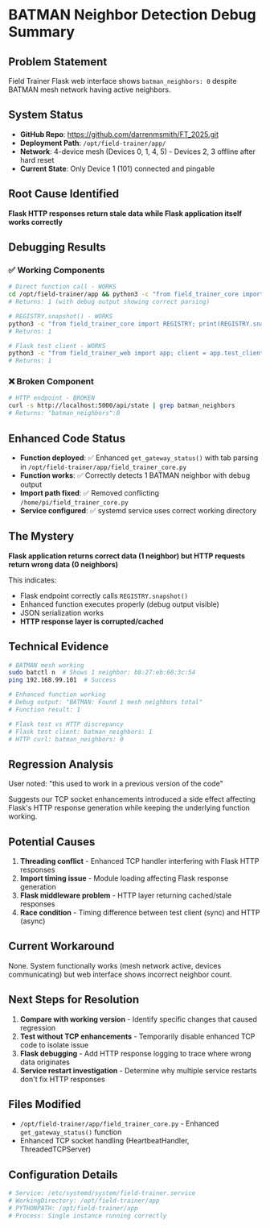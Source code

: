 # BATMAN Neighbor Detection Debug Summary

## Problem Statement
Field Trainer Flask web interface shows `batman_neighbors: 0` despite BATMAN mesh network having active neighbors.

## System Status
- **GitHub Repo**: https://github.com/darrenmsmith/FT_2025.git
- **Deployment Path**: `/opt/field-trainer/app/`
- **Network**: 4-device mesh (Devices 0, 1, 4, 5) - Devices 2, 3 offline after hard reset
- **Current State**: Only Device 1 (101) connected and pingable

## Root Cause Identified
**Flask HTTP responses return stale data while Flask application itself works correctly**

## Debugging Results

### ✅ Working Components
```bash
# Direct function call - WORKS
cd /opt/field-trainer/app && python3 -c "from field_trainer_core import get_gateway_status; print(get_gateway_status()['batman_neighbors'])"
# Returns: 1 (with debug output showing correct parsing)

# REGISTRY.snapshot() - WORKS  
python3 -c "from field_trainer_core import REGISTRY; print(REGISTRY.snapshot()['gateway_status']['batman_neighbors'])"
# Returns: 1

# Flask test client - WORKS
python3 -c "from field_trainer_web import app; client = app.test_client(); print(client.get('/api/state').get_json()['gateway_status']['batman_neighbors'])"
# Returns: 1
```

### ❌ Broken Component
```bash
# HTTP endpoint - BROKEN
curl -s http://localhost:5000/api/state | grep batman_neighbors
# Returns: "batman_neighbors":0
```

## Enhanced Code Status
- **Function deployed**: ✅ Enhanced `get_gateway_status()` with tab parsing in `/opt/field-trainer/app/field_trainer_core.py`
- **Function works**: ✅ Correctly detects 1 BATMAN neighbor with debug output
- **Import path fixed**: ✅ Removed conflicting `/home/pi/field_trainer_core.py` 
- **Service configured**: ✅ systemd service uses correct working directory

## The Mystery
**Flask application returns correct data (1 neighbor) but HTTP requests return wrong data (0 neighbors)**

This indicates:
- Flask endpoint correctly calls `REGISTRY.snapshot()`
- Enhanced function executes properly (debug output visible)
- JSON serialization works
- **HTTP response layer is corrupted/cached**

## Technical Evidence
```bash
# BATMAN mesh working
sudo batctl n  # Shows 1 neighbor: b8:27:eb:60:3c:54
ping 192.168.99.101  # Success

# Enhanced function working
# Debug output: "BATMAN: Found 1 mesh neighbors total"
# Function result: 1

# Flask test vs HTTP discrepancy
# Flask test client: batman_neighbors: 1  
# HTTP curl: batman_neighbors: 0
```

## Regression Analysis
User noted: "this used to work in a previous version of the code"

Suggests our TCP socket enhancements introduced a side effect affecting Flask's HTTP response generation while keeping the underlying function working.

## Potential Causes
1. **Threading conflict** - Enhanced TCP handler interfering with Flask HTTP responses
2. **Import timing issue** - Module loading affecting Flask response generation  
3. **Flask middleware problem** - HTTP layer returning cached/stale responses
4. **Race condition** - Timing difference between test client (sync) and HTTP (async)

## Current Workaround
None. System functionally works (mesh network active, devices communicating) but web interface shows incorrect neighbor count.

## Next Steps for Resolution
1. **Compare with working version** - Identify specific changes that caused regression
2. **Test without TCP enhancements** - Temporarily disable enhanced TCP code to isolate issue
3. **Flask debugging** - Add HTTP response logging to trace where wrong data originates
4. **Service restart investigation** - Determine why multiple service restarts don't fix HTTP responses

## Files Modified
- `/opt/field-trainer/app/field_trainer_core.py` - Enhanced `get_gateway_status()` function
- Enhanced TCP socket handling (HeartbeatHandler, ThreadedTCPServer)

## Configuration Details
```bash
# Service: /etc/systemd/system/field-trainer.service
# WorkingDirectory: /opt/field-trainer/app
# PYTHONPATH: /opt/field-trainer/app
# Process: Single instance running correctly
```
